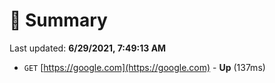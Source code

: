 # 📖 Summary
Last updated: **6/29/2021, 7:49:13 AM**

- `GET` [https://google.com](https://google.com) - **Up** (137ms)

